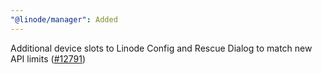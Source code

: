 ```yaml
---
"@linode/manager": Added
---
```


Additional device slots to Linode Config and Rescue Dialog to match new API limits ([#12791](https://github.com/linode/manager/pull/12791))
